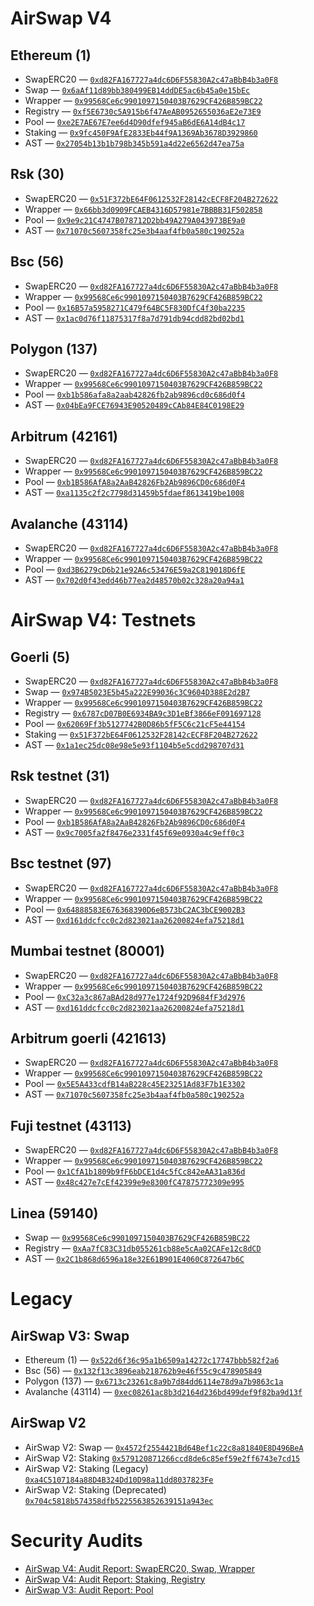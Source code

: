# AirSwap V4

## Ethereum (1)

- SwapERC20 — [`0xd82FA167727a4dc6D6F55830A2c47aBbB4b3a0F8`](https://etherscan.io//address/0xd82FA167727a4dc6D6F55830A2c47aBbB4b3a0F8#code)
- Swap — [`0x6aAf11d89bb380499EB14ddDE5ac6b45a0e15bEc`](https://etherscan.io//address/0x6aAf11d89bb380499EB14ddDE5ac6b45a0e15bEc#code)
- Wrapper — [`0x99568Ce6c9901097150403B7629CF426B859BC22`](https://etherscan.io//address/0x99568Ce6c9901097150403B7629CF426B859BC22#code)
- Registry — [`0xf5E6730c5A915b6f47AeAB0952655036aE2e73E9`](https://etherscan.io//address/0xf5E6730c5A915b6f47AeAB0952655036aE2e73E9#code)
- Pool — [`0xe2E7AE67E7ee6d4D90dfef945aB6dE6A14dB4c17`](https://etherscan.io//address/0xe2E7AE67E7ee6d4D90dfef945aB6dE6A14dB4c17#code)
- Staking — [`0x9fc450F9AfE2833Eb44f9A1369Ab3678D3929860`](https://etherscan.io//address/0x9fc450F9AfE2833Eb44f9A1369Ab3678D3929860#code)
- AST — [`0x27054b13b1b798b345b591a4d22e6562d47ea75a`](https://etherscan.io//address/0x27054b13b1b798b345b591a4d22e6562d47ea75a#code)

## Rsk (30)

- SwapERC20 — [`0x51F372bE64F0612532F28142cECF8F204B272622`](https://blockscout.com/rsk/mainnet//address/0x51F372bE64F0612532F28142cECF8F204B272622#code)
- Wrapper — [`0x66bb3d0909FCAEB4316D57981e7BBBB31F502858`](https://blockscout.com/rsk/mainnet//address/0x66bb3d0909FCAEB4316D57981e7BBBB31F502858#code)
- Pool — [`0x9e9c21C4747B078712D2bb49A279A043973BE9a0`](https://blockscout.com/rsk/mainnet//address/0x9e9c21C4747B078712D2bb49A279A043973BE9a0#code)
- AST — [`0x71070c5607358fc25e3b4aaf4fb0a580c190252a`](https://blockscout.com/rsk/mainnet//address/0x71070c5607358fc25e3b4aaf4fb0a580c190252a#code)

## Bsc (56)

- SwapERC20 — [`0xd82FA167727a4dc6D6F55830A2c47aBbB4b3a0F8`](https://bscscan.com//address/0xd82FA167727a4dc6D6F55830A2c47aBbB4b3a0F8#code)
- Wrapper — [`0x99568Ce6c9901097150403B7629CF426B859BC22`](https://bscscan.com//address/0x99568Ce6c9901097150403B7629CF426B859BC22#code)
- Pool — [`0x16B57a5958271C479f64BC5F830DfC4f30ba2235`](https://bscscan.com//address/0x16B57a5958271C479f64BC5F830DfC4f30ba2235#code)
- AST — [`0x1ac0d76f11875317f8a7d791db94cdd82bd02bd1`](https://bscscan.com//address/0x1ac0d76f11875317f8a7d791db94cdd82bd02bd1#code)

## Polygon (137)

- SwapERC20 — [`0xd82FA167727a4dc6D6F55830A2c47aBbB4b3a0F8`](https://polygonscan.com//address/0xd82FA167727a4dc6D6F55830A2c47aBbB4b3a0F8#code)
- Wrapper — [`0x99568Ce6c9901097150403B7629CF426B859BC22`](https://polygonscan.com//address/0x99568Ce6c9901097150403B7629CF426B859BC22#code)
- Pool — [`0xb1b586afa8a2aab42826fb2ab9896cd0c686d0f4`](https://polygonscan.com//address/0xb1b586afa8a2aab42826fb2ab9896cd0c686d0f4#code)
- AST — [`0x04bEa9FCE76943E90520489cCAb84E84C0198E29`](https://polygonscan.com//address/0x04bEa9FCE76943E90520489cCAb84E84C0198E29#code)

## Arbitrum (42161)

- SwapERC20 — [`0xd82FA167727a4dc6D6F55830A2c47aBbB4b3a0F8`](https://arbiscan.io//address/0xd82FA167727a4dc6D6F55830A2c47aBbB4b3a0F8#code)
- Wrapper — [`0x99568Ce6c9901097150403B7629CF426B859BC22`](https://arbiscan.io//address/0x99568Ce6c9901097150403B7629CF426B859BC22#code)
- Pool — [`0xb1B586AfA8a2AaB42826Fb2Ab9896CD0c686d0F4`](https://arbiscan.io//address/0xb1B586AfA8a2AaB42826Fb2Ab9896CD0c686d0F4#code)
- AST — [`0xa1135c2f2c7798d31459b5fdaef8613419be1008`](https://arbiscan.io//address/0xa1135c2f2c7798d31459b5fdaef8613419be1008#code)

## Avalanche (43114)

- SwapERC20 — [`0xd82FA167727a4dc6D6F55830A2c47aBbB4b3a0F8`](https://snowtrace.io//address/0xd82FA167727a4dc6D6F55830A2c47aBbB4b3a0F8#code)
- Wrapper — [`0x99568Ce6c9901097150403B7629CF426B859BC22`](https://snowtrace.io//address/0x99568Ce6c9901097150403B7629CF426B859BC22#code)
- Pool — [`0xd3B6279cD6b21e92A6c53476E59a2C819018D6fE`](https://snowtrace.io//address/0xd3B6279cD6b21e92A6c53476E59a2C819018D6fE#code)
- AST — [`0x702d0f43edd46b77ea2d48570b02c328a20a94a1`](https://snowtrace.io//address/0x702d0f43edd46b77ea2d48570b02c328a20a94a1#code)

# AirSwap V4: Testnets

## Goerli (5)

- SwapERC20 — [`0xd82FA167727a4dc6D6F55830A2c47aBbB4b3a0F8`](https://goerli.etherscan.io//address/0xd82FA167727a4dc6D6F55830A2c47aBbB4b3a0F8#code)
- Swap — [`0x974B5023E5b45a222E99036c3C9604D388E2d2B7`](https://goerli.etherscan.io//address/0x974B5023E5b45a222E99036c3C9604D388E2d2B7#code)
- Wrapper — [`0x99568Ce6c9901097150403B7629CF426B859BC22`](https://goerli.etherscan.io//address/0x99568Ce6c9901097150403B7629CF426B859BC22#code)
- Registry — [`0x6787cD07B0E6934BA9c3D1eBf3866eF091697128`](https://goerli.etherscan.io//address/0x6787cD07B0E6934BA9c3D1eBf3866eF091697128#code)
- Pool — [`0x62069Ff3b5127742B0D86b5fF5C6c21cF5e44154`](https://goerli.etherscan.io//address/0x62069Ff3b5127742B0D86b5fF5C6c21cF5e44154#code)
- Staking — [`0x51F372bE64F0612532F28142cECF8F204B272622`](https://goerli.etherscan.io//address/0x51F372bE64F0612532F28142cECF8F204B272622#code)
- AST — [`0x1a1ec25dc08e98e5e93f1104b5e5cdd298707d31`](https://goerli.etherscan.io//address/0x1a1ec25dc08e98e5e93f1104b5e5cdd298707d31#code)

## Rsk testnet (31)

- SwapERC20 — [`0xd82FA167727a4dc6D6F55830A2c47aBbB4b3a0F8`](https://explorer.testnet.rsk.co//address/0xd82FA167727a4dc6D6F55830A2c47aBbB4b3a0F8#code)
- Wrapper — [`0x99568Ce6c9901097150403B7629CF426B859BC22`](https://explorer.testnet.rsk.co//address/0x99568Ce6c9901097150403B7629CF426B859BC22#code)
- Pool — [`0xb1B586AfA8a2AaB42826Fb2Ab9896CD0c686d0F4`](https://explorer.testnet.rsk.co//address/0xb1B586AfA8a2AaB42826Fb2Ab9896CD0c686d0F4#code)
- AST — [`0x9c7005fa2f8476e2331f45f69e0930a4c9eff0c3`](https://explorer.testnet.rsk.co//address/0x9c7005fa2f8476e2331f45f69e0930a4c9eff0c3#code)

## Bsc testnet (97)

- SwapERC20 — [`0xd82FA167727a4dc6D6F55830A2c47aBbB4b3a0F8`](https://testnet.bscscan.com//address/0xd82FA167727a4dc6D6F55830A2c47aBbB4b3a0F8#code)
- Wrapper — [`0x99568Ce6c9901097150403B7629CF426B859BC22`](https://testnet.bscscan.com//address/0x99568Ce6c9901097150403B7629CF426B859BC22#code)
- Pool — [`0x64888583E676368390D6eB573bC2AC3bCE9002B3`](https://testnet.bscscan.com//address/0x64888583E676368390D6eB573bC2AC3bCE9002B3#code)
- AST — [`0xd161ddcfcc0c2d823021aa26200824efa75218d1`](https://testnet.bscscan.com//address/0xd161ddcfcc0c2d823021aa26200824efa75218d1#code)

## Mumbai testnet (80001)

- SwapERC20 — [`0xd82FA167727a4dc6D6F55830A2c47aBbB4b3a0F8`](https://mumbai.polygonscan.com//address/0xd82FA167727a4dc6D6F55830A2c47aBbB4b3a0F8#code)
- Wrapper — [`0x99568Ce6c9901097150403B7629CF426B859BC22`](https://mumbai.polygonscan.com//address/0x99568Ce6c9901097150403B7629CF426B859BC22#code)
- Pool — [`0xC32a3c867aBAd28d977e1724f92D9684fF3d2976`](https://mumbai.polygonscan.com//address/0xC32a3c867aBAd28d977e1724f92D9684fF3d2976#code)
- AST — [`0xd161ddcfcc0c2d823021aa26200824efa75218d1`](https://mumbai.polygonscan.com//address/0xd161ddcfcc0c2d823021aa26200824efa75218d1#code)

## Arbitrum goerli (421613)

- SwapERC20 — [`0xd82FA167727a4dc6D6F55830A2c47aBbB4b3a0F8`](https://goerli.arbiscan.io//address/0xd82FA167727a4dc6D6F55830A2c47aBbB4b3a0F8#code)
- Wrapper — [`0x99568Ce6c9901097150403B7629CF426B859BC22`](https://goerli.arbiscan.io//address/0x99568Ce6c9901097150403B7629CF426B859BC22#code)
- Pool — [`0x5E5A433cdfB14aB228c45E23251Ad83F7b1E3302`](https://goerli.arbiscan.io//address/0x5E5A433cdfB14aB228c45E23251Ad83F7b1E3302#code)
- AST — [`0x71070c5607358fc25e3b4aaf4fb0a580c190252a`](https://goerli.arbiscan.io//address/0x71070c5607358fc25e3b4aaf4fb0a580c190252a#code)

## Fuji testnet (43113)

- SwapERC20 — [`0xd82FA167727a4dc6D6F55830A2c47aBbB4b3a0F8`](https://testnet.snowtrace.io//address/0xd82FA167727a4dc6D6F55830A2c47aBbB4b3a0F8#code)
- Wrapper — [`0x99568Ce6c9901097150403B7629CF426B859BC22`](https://testnet.snowtrace.io//address/0x99568Ce6c9901097150403B7629CF426B859BC22#code)
- Pool — [`0x1CfA1b1809b9fF6bDCE1d4c5fCc842eAA31a836d`](https://testnet.snowtrace.io//address/0x1CfA1b1809b9fF6bDCE1d4c5fCc842eAA31a836d#code)
- AST — [`0x48c427e7cEf42399e9e8300fC47875772309e995`](https://testnet.snowtrace.io//address/0x48c427e7cEf42399e9e8300fC47875772309e995#code)

## Linea (59140)

- Swap — [`0x99568Ce6c9901097150403B7629CF426B859BC22`](https://explorer.goerli.linea.build//address/0x99568Ce6c9901097150403B7629CF426B859BC22#code)
- Registry — [`0xAa7fC83C31db055261cb88e5cAa02CAFe12c8dCD`](https://explorer.goerli.linea.build//address/0xAa7fC83C31db055261cb88e5cAa02CAFe12c8dCD#code)
- AST — [`0x2C1b868d6596a18e32E61B901E4060C872647b6C`](https://explorer.goerli.linea.build//address/0x2C1b868d6596a18e32E61B901E4060C872647b6C#code)



# Legacy

## AirSwap V3: Swap

- Ethereum (1) — [`0x522d6f36c95a1b6509a14272c17747bbb582f2a6`](https://etherscan.io//address/0x522d6f36c95a1b6509a14272c17747bbb582f2a6#code)
- Bsc (56) — [`0x132f13c3896eab218762b9e46f55c9c478905849`](https://bscscan.com//address/0x132f13c3896eab218762b9e46f55c9c478905849#code)
- Polygon (137) — [`0x6713c23261c8a9b7d84dd6114e78d9a7b9863c1a`](https://polygonscan.com//address/0x6713c23261c8a9b7d84dd6114e78d9a7b9863c1a#code)
- Avalanche (43114) — [`0xec08261ac8b3d2164d236bd499def9f82ba9d13f`](https://snowtrace.io//address/0xec08261ac8b3d2164d236bd499def9f82ba9d13f#code)


## AirSwap V2

- AirSwap V2: Swap — [`0x4572f2554421Bd64Bef1c22c8a81840E8D496BeA`](https://etherscan.io/address/0x4572f2554421Bd64Bef1c22c8a81840E8D496BeA#code)
- AirSwap V2: Staking [`0x579120871266ccd8de6c85ef59e2ff6743e7cd15`](https://etherscan.io/address/0x579120871266ccd8de6c85ef59e2ff6743e7cd15#code)
- AirSwap V2: Staking (Legacy) [`0xa4C5107184a88D4B324Dd10D98a11dd8037823Fe`](https://etherscan.io/address/0xa4C5107184a88D4B324Dd10D98a11dd8037823Fe#code)
- AirSwap V2: Staking (Deprecated) [`0x704c5818b574358dfb5225563852639151a943ec`](https://etherscan.io/address/0x704c5818b574358dfb5225563852639151a943ec#code)


# Security Audits

- [AirSwap V4: Audit Report: SwapERC20, Swap, Wrapper](https://github.com/peckshield/publications/blob/master/audit_reports/PeckShield-Audit-Report-AirswapV4-v1.0.pdf)
- [AirSwap V4: Audit Report: Staking, Registry](https://github.com/peckshield/publications/blob/master/audit_reports/PeckShield-Audit-Report-AirswapV4-v1.0.pdf)
- [AirSwap V3: Audit Report: Pool](https://github.com/peckshield/publications/blob/master/audit_reports/PeckShield-Audit-Report-AirSwap-v1.0.pdf)